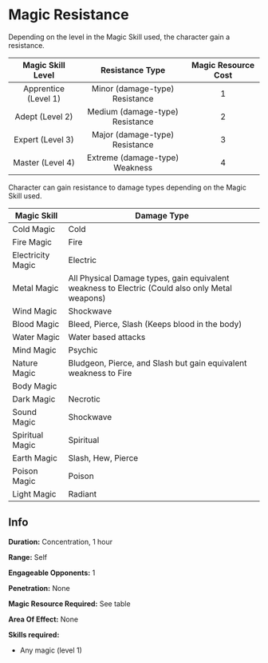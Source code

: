 # Magic Resistance

Depending on the level in the Magic Skill used, the character gain a resistance.

|  Magic Skill Level  |         Resistance Type         | Magic Resource Cost |
| :------------------: | :-----------------------------: | :-----------------: |
| Apprentice (Level 1) | Minor (damage-type) Resistance |          1          |
|   Adept (Level 2)   | Medium (damage-type) Resistance |          2          |
|   Expert (Level 3)   | Major (damage-type) Resistance |          3          |
|   Master (Level 4)   | Extreme (damage-type) Weakness |          4          |

Character can gain resistance to damage types depending on the Magic Skill used.

| Magic Skill       | Damage Type                                                                                      |
| ----------------- | ------------------------------------------------------------------------------------------------ |
| Cold Magic        | Cold                                                                                             |
| Fire Magic        | Fire                                                                                             |
| Electricity Magic | Electric                                                                                         |
| Metal Magic       | All Physical Damage types, gain equivalent weakness to Electric (Could also only Metal weapons) |
| Wind Magic        | Shockwave                                                                                        |
| Blood Magic       | Bleed, Pierce, Slash (Keeps blood in the body)                                                   |
| Water Magic       | Water based attacks                                                                              |
| Mind Magic        | Psychic                                                                                          |
| Nature Magic      | Bludgeon, Pierce, and Slash but gain equivalent weakness to Fire                                 |
| Body Magic        |                                                                                                  |
| Dark Magic        | Necrotic                                                                                         |
| Sound Magic       | Shockwave                                                                                        |
| Spiritual Magic   | Spiritual                                                                                        |
| Earth Magic       | Slash, Hew, Pierce                                                                               |
| Poison Magic      | Poison                                                                                           |
| Light Magic       | Radiant                                                                                          |

## Info

**Duration:** Concentration, 1 hour

**Range:** Self

**Engageable Opponents:** 1

**Penetration:** None

**Magic Resource Required:** See table

**Area Of Effect:** None

**Skills required:**

- Any magic (level 1)

